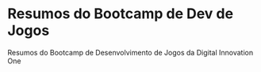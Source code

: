 # Resumos do Bootcamp de Dev de Jogos
Resumos do Bootcamp de Desenvolvimento de Jogos da Digital Innovation One

